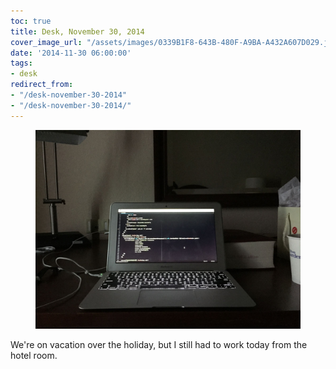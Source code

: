 ```yaml
---
toc: true
title: Desk, November 30, 2014
cover_image_url: "/assets/images/0339B1F8-643B-480F-A9BA-A432A607D029.jpeg"
date: '2014-11-30 06:00:00'
tags:
- desk
redirect_from:
- "/desk-november-30-2014"
- "/desk-november-30-2014/"
---
```


<figure class="kg-card kg-image-card"><img src="/assets/images/0339B1F8-643B-480F-A9BA-A432A607D029.jpeg" /></figure>

We're on vacation over the holiday, but I still had to work today from the hotel room.

